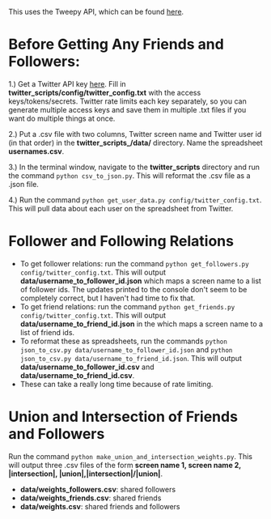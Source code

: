 This uses the Tweepy API, which can be found [here](http://docs.tweepy.org/en/v3.5.0/api.html).

Before Getting Any Friends and Followers:
=
1.) Get a Twitter API key [here](https://apps.twitter.com/app/new).  Fill in **twitter_scripts/config/twitter_config.txt** with the access keys/tokens/secrets.  Twitter rate limits each key separately, so you can generate multiple access keys and save them in multiple .txt files if you want do multiple things at once.

2.) Put a .csv file with two columns, Twitter screen name and Twitter user id (in that order) in the **twitter_scripts_/data/** directory.  Name the spreadsheet **usernames.csv**.

3.) In the terminal window, navigate to the **twitter_scripts** directory and run the command `python csv_to_json.py`.  This will reformat the .csv file as a .json file.

4.) Run the command `python get_user_data.py config/twitter_config.txt`.  This will pull data about each user on the spreadsheet from Twitter.

Follower and Following Relations
=
- To get follower relations: run the command `python get_followers.py config/twitter_config.txt`.  This will output **data/username_to_follower_id.json** which maps a screen name to a list of follower ids.  The updates printed to the console don't seem to be completely correct, but I haven't had time to fix that.
- To get friend relations: run the command `python get_friends.py config/twitter_config.txt`.  This will output **data/username_to_friend_id.json** in the which maps a screen name to a list of friend ids.
- To reformat these as spreadsheets, run the commands `python json_to_csv.py data/username_to_follower_id.json` and `python json_to_csv.py data/username_to_friend_id.json`.  This will output **data/username_to_follower_id.csv** and **data/username_to_friend_id.csv**.
- These can take a really long time because of rate limiting.

Union and Intersection of Friends and Followers
=
Run the command `python make_union_and_intersection_weights.py`.  This will output three .csv files of the form **screen name 1, screen name 2, |intersection|, |union|,|intersection|/|union|**.
- **data/weights_followers.csv**: shared followers
- **data/weights_friends.csv**: shared friends
- **data/weights.csv**: shared friends and followers